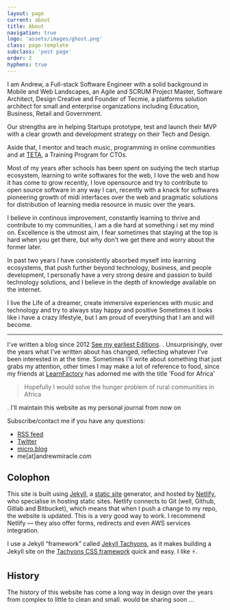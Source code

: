 ```yaml
---
layout: page
current: about
title: About
navigation: true
logo: 'assets/images/ghost.png'
class: page-template
subclass: 'post page'
order: 2
hyphens: true
---
```


<p>I am Andrew, a Full-stack Software Engineer with a solid background in Mobile and Web Landscapes, an Agile and SCRUM Project Master, Software Architect, Design Creative and Founder of Tecmie, a platforms solution architect for small and enterprise organizations including Education, Business, Retail and Government.</p>
Our strengths are in helping Startups prototype, test and launch their MVP with a clear growth and development strategy on their Tech and Design.

 
Aside that, I mentor and teach music, programming in online communities and at <a href="https://tet.tecmie.com">TETA</a>, a Training Program for CTOs.


Most of my years after schools has been spent on sudying the tech startup ecosystem, learning to write softwares for the web, I love the web and how it has come to grow recently, I love opensource and try to contribute to open source software in any way I can, recently with a knack for softwares pioneering growth of midi interfaces over the web and pragmatic solutions for distribution of learning media resource in music over the years. 

I believe in continous improvement, constantly learning to thrive and contribute to my communities, I am a die hard at something i set my mind on. Excellence is the utmost aim, I fear sometimes that staying at the top is hard when you get there, but why don't we get there and worry about the former later.

In past two years I have consistently absorbed myself into learning ecosystems, that push further beyond technology, business, and people development, I personally have a very strong desire and passion to build technology solutions, and I believe in the depth of knowledge available on the internet.

I live the Life of a dreamer, create immersive experiences with music and technology and try to always stay happy and positive Sometimes it looks like i have a crazy lifestyle, but I am proud of everything that I am and will become. 


<div class="pt3"><hr></div>

<p>I've written a blog since 2012 <a href="http://topinfoz.blogspot.com/">See my earliest Editions</a>. . Unsurprisingly, over the years what I've written about has changed, reflecting whatever I've been interested in at the time. Sometimes I'll write about something that just grabs my attention, other times I may make a lot of reference to food, since my friends at <a href="https://twitter.com/LearnFactoryNG">LearnFactory</a> has adorned me with the title 'Food for Africa' <blockquote>Hopefully I would solve the hunger problem of rural communities in Africa</blockquote>. I'll maintain this website as my personal journal from now on</p>

<p>Subscribe/contact me if you have any questions:</p>

<ul>

<li><a href="/feed/index.xml">RSS feed</a></li>
<li><a href="https://mobile.twitter.com/koolamusic/">Twitter</a></li>
<li><a href="https://micro.blog/koolamusic/">micro.blog</a></li>
<li>me[at]andrewmiracle.com</li>

</ul>

<h2>Colophon</h2>

<p>This site is built using <a href="https://jekyllrb.com">Jekyll</a>, a <a href="https://en.wikipedia.org/wiki/Static_web_page">static site</a> generator, and hosted by <a href="https://www.netlify.com">Netlify</a>, who specialise in hosting static sites. Netlify connects to Git (well, Github, Gitlab and Bitbucket), which means that when I push a change to my repo, the website is updated. This is a very good way to work. I recommend Netlify &#8212; they also offer forms, redirects and even AWS services integration.</p>

<p>I use a Jekyll &#8220;framework&#8221; called <a href="https://github.com/leonp/jekyll-tachyons">Jekyll Tachyons</a>, as it makes building a Jekyll site on the <a href="http://tachyons.io">Tachyons CSS framework</a> quick and easy. I like <span role="img" aria-label="lightning fast">⚡️</span>.</p>

<h2>History</h2>
The history of this website has come a long way in design over the years from complex to little to clean and small. would be sharing soon ...
